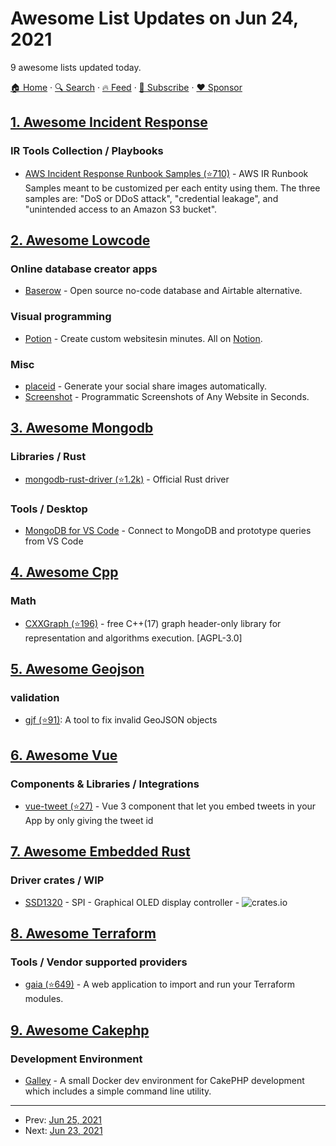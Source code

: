 # Awesome List Updates on Jun 24, 2021

9 awesome lists updated today.

[🏠 Home](/README.md) · [🔍 Search](https://www.trackawesomelist.com/search/) · [🔥 Feed](https://www.trackawesomelist.com/rss.xml) · [📮 Subscribe](https://trackawesomelist.us17.list-manage.com/subscribe?u=d2f0117aa829c83a63ec63c2f&id=36a103854c) · [❤️  Sponsor](https://github.com/sponsors/theowenyoung)



## [1. Awesome Incident Response](/content/meirwah/awesome-incident-response/README.md)

### IR Tools Collection / Playbooks

*   [AWS Incident Response Runbook Samples (⭐710)](https://github.com/aws-samples/aws-incident-response-runbooks/tree/0d9a1c0f7ad68fb2c1b2d86be8914f2069492e21) - AWS IR Runbook Samples meant to be customized per each entity using them. The three samples are: "DoS or DDoS attack", "credential leakage", and "unintended access to an Amazon S3 bucket".

## [2. Awesome Lowcode](/content/antdimot/awesome-lowcode/README.md)

### Online database creator apps

*   [Baserow](https://baserow.io/) - Open source no-code database and Airtable alternative.

### Visual programming

*   [Potion](https://www.potion.so/) - Create custom websitesin minutes. All on [Notion](https://www.notion.so/).

### Misc

*   [placeid](https://placid.app/) - Generate your social share images automatically.
*   [Screenshot](https://www.screenshotapi.net/) - Programmatic Screenshots of Any Website in Seconds.

## [3. Awesome Mongodb](/content/ramnes/awesome-mongodb/README.md)

### Libraries / Rust

*   [mongodb-rust-driver (⭐1.2k)](https://github.com/mongodb/mongo-rust-driver) - Official Rust driver

### Tools / Desktop

*   [MongoDB for VS Code](https://marketplace.visualstudio.com/items?itemName=mongodb.mongodb-vscode) - Connect to MongoDB and prototype queries from VS Code

## [4. Awesome Cpp](/content/fffaraz/awesome-cpp/README.md)

### Math

*   [CXXGraph (⭐196)](https://github.com/ZigRazor/CXXGraph) - free C++(17) graph header-only library for representation and algorithms execution. \[AGPL-3.0]

## [5. Awesome Geojson](/content/tmcw/awesome-geojson/README.md)

### validation

*   [gjf (⭐91)](https://github.com/yazeed44/gjf): A tool to fix invalid GeoJSON objects

## [6. Awesome Vue](/content/vuejs/awesome-vue/README.md)

### Components & Libraries / Integrations

*   [vue-tweet (⭐27)](https://github.com/DannyFeliz/vue-tweet) - Vue 3 component that let you embed tweets in your App by only giving the tweet id

## [7. Awesome Embedded Rust](/content/rust-embedded/awesome-embedded-rust/README.md)

### Driver crates / WIP

*   [SSD1320](https://crates.io/crates/ssd1320) - SPI - Graphical OLED display controller - ![crates.io](https://img.shields.io/crates/v/ssd1320.svg)

## [8. Awesome Terraform](/content/shuaibiyy/awesome-terraform/README.md)

### Tools / Vendor supported providers

*   [gaia (⭐649)](https://github.com/gaia-app/gaia) - A web application to import and run your Terraform modules.

## [9. Awesome Cakephp](/content/FriendsOfCake/awesome-cakephp/README.md)

### Development Environment

*   [Galley](https://gitlab.com/amayer5125/galley) - A small Docker dev environment for CakePHP development which includes a simple command line utility.

---

- Prev: [Jun 25, 2021](/content/2021/06/25/README.md)
- Next: [Jun 23, 2021](/content/2021/06/23/README.md)